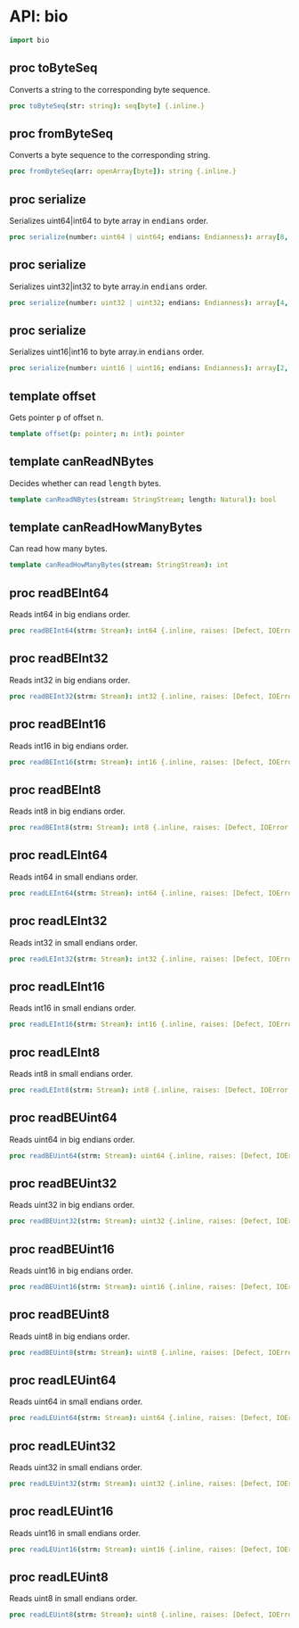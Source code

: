 
# API: bio

```nim
import bio
```

## **proc** toByteSeq

Converts a string to the corresponding byte sequence.

```nim
proc toByteSeq(str: string): seq[byte] {.inline.}
```

## **proc** fromByteSeq

Converts a byte sequence to the corresponding string.

```nim
proc fromByteSeq(arr: openArray[byte]): string {.inline.}
```

## **proc** serialize

Serializes uint64|int64 to byte array in <tt class="docutils literal"><span class="pre">endians</span></tt> order.

```nim
proc serialize(number: uint64 | uint64; endians: Endianness): array[8, byte] {.inline.}
```

## **proc** serialize

Serializes uint32|int32 to byte array.in <tt class="docutils literal"><span class="pre">endians</span></tt> order.

```nim
proc serialize(number: uint32 | uint32; endians: Endianness): array[4, byte] {.inline.}
```

## **proc** serialize

Serializes uint16|int16 to byte array.in <tt class="docutils literal"><span class="pre">endians</span></tt> order.

```nim
proc serialize(number: uint16 | uint16; endians: Endianness): array[2, byte] {.inline.}
```

## **template** offset

Gets pointer <tt class="docutils literal"><span class="pre">p</span></tt> of offset <tt class="docutils literal"><span class="pre">n</span></tt>.

```nim
template offset(p: pointer; n: int): pointer
```

## **template** canReadNBytes

Decides whether can read <tt class="docutils literal"><span class="pre">length</span></tt> bytes.

```nim
template canReadNBytes(stream: StringStream; length: Natural): bool
```

## **template** canReadHowManyBytes

Can read how many bytes.

```nim
template canReadHowManyBytes(stream: StringStream): int
```

## **proc** readBEInt64

Reads int64 in big endians order.

```nim
proc readBEInt64(strm: Stream): int64 {.inline, raises: [Defect, IOError, OSError], tags: [ReadIOEffect].}
```

## **proc** readBEInt32

Reads int32 in big endians order.

```nim
proc readBEInt32(strm: Stream): int32 {.inline, raises: [Defect, IOError, OSError], tags: [ReadIOEffect].}
```

## **proc** readBEInt16

Reads int16 in big endians order.

```nim
proc readBEInt16(strm: Stream): int16 {.inline, raises: [Defect, IOError, OSError], tags: [ReadIOEffect].}
```

## **proc** readBEInt8

Reads int8 in big endians order.

```nim
proc readBEInt8(strm: Stream): int8 {.inline, raises: [Defect, IOError, OSError], tags: [ReadIOEffect].}
```

## **proc** readLEInt64

Reads int64 in small endians order.

```nim
proc readLEInt64(strm: Stream): int64 {.inline, raises: [Defect, IOError, OSError], tags: [ReadIOEffect].}
```

## **proc** readLEInt32

Reads int32 in small endians order.

```nim
proc readLEInt32(strm: Stream): int32 {.inline, raises: [Defect, IOError, OSError], tags: [ReadIOEffect].}
```

## **proc** readLEInt16

Reads int16 in small endians order.

```nim
proc readLEInt16(strm: Stream): int16 {.inline, raises: [Defect, IOError, OSError], tags: [ReadIOEffect].}
```

## **proc** readLEInt8

Reads int8 in small endians order.

```nim
proc readLEInt8(strm: Stream): int8 {.inline, raises: [Defect, IOError, OSError], tags: [ReadIOEffect].}
```

## **proc** readBEUint64

Reads uint64 in big endians order.

```nim
proc readBEUint64(strm: Stream): uint64 {.inline, raises: [Defect, IOError, OSError], tags: [ReadIOEffect].}
```

## **proc** readBEUint32

Reads uint32 in big endians order.

```nim
proc readBEUint32(strm: Stream): uint32 {.inline, raises: [Defect, IOError, OSError], tags: [ReadIOEffect].}
```

## **proc** readBEUint16

Reads uint16 in big endians order.

```nim
proc readBEUint16(strm: Stream): uint16 {.inline, raises: [Defect, IOError, OSError], tags: [ReadIOEffect].}
```

## **proc** readBEUint8

Reads uint8 in big endians order.

```nim
proc readBEUint8(strm: Stream): uint8 {.inline, raises: [Defect, IOError, OSError], tags: [ReadIOEffect].}
```

## **proc** readLEUint64

Reads uint64 in small endians order.

```nim
proc readLEUint64(strm: Stream): uint64 {.inline, raises: [Defect, IOError, OSError], tags: [ReadIOEffect].}
```

## **proc** readLEUint32

Reads uint32 in small endians order.

```nim
proc readLEUint32(strm: Stream): uint32 {.inline, raises: [Defect, IOError, OSError], tags: [ReadIOEffect].}
```

## **proc** readLEUint16

Reads uint16 in small endians order.

```nim
proc readLEUint16(strm: Stream): uint16 {.inline, raises: [Defect, IOError, OSError], tags: [ReadIOEffect].}
```

## **proc** readLEUint8

Reads uint8 in small endians order.

```nim
proc readLEUint8(strm: Stream): uint8 {.inline, raises: [Defect, IOError, OSError], tags: [ReadIOEffect].}
```
